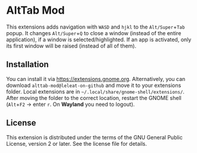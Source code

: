 # AltTab Mod

This extensions adds navigation with `WASD` and `hjkl` to the `Alt/Super`+`Tab` popup. It changes `Alt/Super`+`Q` to close a window (instead of the entire application), if a window is selected/highlighted. If an app is activated, only its first window will be raised (instead of all of them).

## Installation

You can install it via https://extensions.gnome.org. Alternatively, you can download `alttab-mod@leleat-on-github` and move it to your extensions folder. Local extensions are in `~/.local/share/gnome-shell/extensions/`. After moving the folder to the correct location, restart the GNOME shell (`Alt`+`F2` -> enter `r`. On **Wayland** you need to logout).

## License

This extension is distributed under the terms of the GNU General Public License, version 2 or later. See the license file for details.

